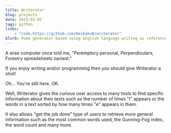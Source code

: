 ```yaml
---
title: Writerator
blog: projects
date: 2013-02-01
tags: python
links:
    - "code,https://github.com/KeikakuB/writerator"
blurb: Poem generator based using english language writing as reference data.
---
```

A wise computer once told me, "Peremptory personal, Perpendiculars, Forestry spreadsheets zaniest."

If you enjoy writing and/or programming then you should give Writerator a shot!

Oh... You're still here. OK.

Well, Writerator gives the curious user access to many tools to find specific information about their texts such as the number of times "I" appears or the words in a text sorted by how many times "e" appears in them.

It also allows "get the job done" type of users to retrieve more general information such as the most common words used, the Gunning-Fog index, the word count and many more.
